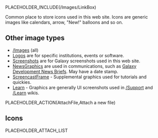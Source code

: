 PLACEHOLDER_INCLUDE(/Images/LinkBox)

Common place to store icons used in this web site. Icons are generic images like calendars, arrow, "New!" balloons and so on.

## Other image types
* [/Images](/Images) (all)
* [Logos](/Images/Logos) are for specific institutions, events or software.
* [Screenshots](/Images/Screenshots) are for Galaxy screenshots used in this web site.
* [NewsGraphics](/Images/NewsGraphics) are used in communications, such as [Galaxy Development News Briefs](/DevNewsBriefs). May have a date stamp.
* [ScreencastFrame](/Images/ScreencastFrame) - Supplemental graphics used for tutorials and quickies.
* [Learn](/Images/Learn) - Graphics are generally UI screenshots used in [/Support](/Support) and [/Learn](/Learn) wikis.

PLACEHOLDER_ACTION(AttachFile,Attach a new file)

## Icons

PLACEHOLDER_ATTACH_LIST
